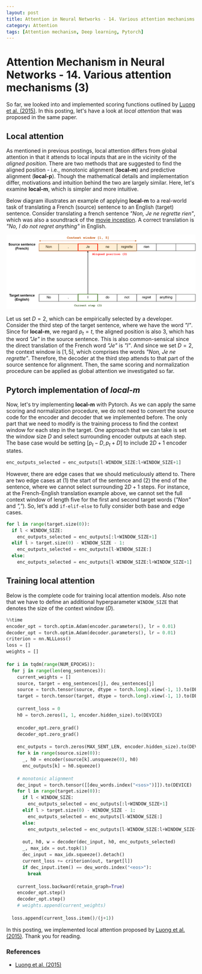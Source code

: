 ```yaml
---
layout: post
title: Attention in Neural Networks - 14. Various attention mechanisms (3)
category: Attention
tags: [Attention mechanism, Deep learning, Pytorch]
---
```


# Attention Mechanism in Neural Networks - 14. Various attention mechanisms (3)

So far, we looked into and implemented scoring functions outlined by [Luong et al. (2015)](https://arxiv.org/pdf/1508.04025.pdf). In this posting, let's have a look at *local attention* that was proposed in the same paper. 


## Local attention

As mentioned in previous postings, local attention differs from global attention in that it attends to local inputs that are in the vicinity of the *aligned position*. There are two methods that are suggested to find the aligned position - i.e., monotonic alignment (**local-m**) and predictive alignment (**local-p**). Though the mathematical details and implementation differ, motivations and intuition behind the two are largely similar. Here, let's examine **local-m**, which is simpler and more intuitive.

Below diagram illustrates an example of applying **local-m** to a real-world task of translating a French (source) sentence to an English (target) sentence. Consider translating a french sentence *"Non, Je ne regrette rien"*, which was also a soundtrack of the [movie inception](https://www.youtube.com/watch?v=DzDO7nl2cMI). A correct translation is *"No, I do not regret anything"* in English. 

<p align = "center">
<img src ="/data/images/2020-03-20/0.png" width = "800px" class="center">
</p>

Let us set $D = 2$, which can be empirically selected by a developer. Consider the third step of the target sentence, where we have the word *"I"*. Since for **local-m**, we regard $p_t = t$, the aligned position is also 3, which has the word *"Je"* in the source sentence. This is also common-sensical since the direct translation of the French word *"Je"* is *"I"*. And since we set $D = 2$, the context window is $[1, 5]$, which comprises the words *"Non, Je ne regrette"*. Therefore, the decoder at the third step attends to that part of the source sentence for alignment. Then, the same scoring and normalization procedure can be applied as global attention we investigated so far.


## Pytorch implementation of *local-m*

Now, let's try implementing **local-m** with Pytorch. As we can apply the same scoring and normalization procedure, we do not need to convert the source code for the encoder and decoder that we implemented before. The only part that we need to modify is the training process to find the context window for each step in the target. One approach that we can take is set the window size $D$ and select surrounding encoder outputs at each step. The base case would be setting $[p_t-D, p_t+D]$ to include $2D+1$ encoder states. 

```python
enc_outputs_selected = enc_outputs[l-WINDOW_SIZE:l+WINDOW_SIZE+1]
```

However, there are edge cases that we should meticulously attend to. There are two edge cases at (1) the start of the sentence and (2) the end of the sentence, where we cannot select surrounding $2D+1$ steps. For instance, at the French-English translation example above, we cannot set the full context window of length five for the first and second target words (*"Non"* and *","*). So, let's add ```if-elif-else``` to fully consider both base and edge cases. 

```python
for l in range(target.size(0)):
  if l < WINDOW_SIZE:
    enc_outputs_selected = enc_outputs[:l+WINDOW_SIZE+1]
  elif l > target.size(0) - WINDOW_SIZE - 1:
    enc_outputs_selected = enc_outputs[l-WINDOW_SIZE:]
  else:
    enc_outputs_selected = enc_outputs[l-WINDOW_SIZE:l+WINDOW_SIZE+1]
```

## Training local attention

Below is the complete code for training local attention models. Also note that we have to define an additional hyperparameter ```WINDOW_SIZE``` that denotes the size of the context window ($D$).

```python
%%time
encoder_opt = torch.optim.Adam(encoder.parameters(), lr = 0.01)
decoder_opt = torch.optim.Adam(decoder.parameters(), lr = 0.01)
criterion = nn.NLLLoss()
loss = []
weights = []

for i in tqdm(range(NUM_EPOCHS)):
  for j in range(len(eng_sentences)):
    current_weights = []
    source, target = eng_sentences[j], deu_sentences[j]
    source = torch.tensor(source, dtype = torch.long).view(-1, 1).to(DEVICE)
    target = torch.tensor(target, dtype = torch.long).view(-1, 1).to(DEVICE)

    current_loss = 0
    h0 = torch.zeros(1, 1, encoder.hidden_size).to(DEVICE)

    encoder_opt.zero_grad()
    decoder_opt.zero_grad()

    enc_outputs = torch.zeros(MAX_SENT_LEN, encoder.hidden_size).to(DEVICE)
    for k in range(source.size(0)):
      _, h0 = encoder(source[k].unsqueeze(0), h0)
      enc_outputs[k] = h0.squeeze()
    
    # monotonic alignment
    dec_input = torch.tensor([[deu_words.index("<sos>")]]).to(DEVICE)
    for l in range(target.size(0)):
      if l < WINDOW_SIZE:
        enc_outputs_selected = enc_outputs[:l+WINDOW_SIZE+1]
      elif l > target.size(0) - WINDOW_SIZE - 1:
        enc_outputs_selected = enc_outputs[l-WINDOW_SIZE:]
      else:
        enc_outputs_selected = enc_outputs[l-WINDOW_SIZE:l+WINDOW_SIZE+1]

      out, h0, w = decoder(dec_input, h0, enc_outputs_selected)
      _, max_idx = out.topk(1)
      dec_input = max_idx.squeeze().detach()
      current_loss += criterion(out, target[l])
      if dec_input.item() == deu_words.index("<eos>"):
        break

    current_loss.backward(retain_graph=True)
    encoder_opt.step()
    decoder_opt.step()
    # weights.append(current_weights)

  loss.append(current_loss.item()/(j+1))
```

In this posting, we implemented local attention proposed by [Luong et al. (2015)](https://arxiv.org/pdf/1508.04025.pdf). Thank you for reading.

### References
- [Luong et al. (2015)](https://arxiv.org/pdf/1508.04025.pdf)

